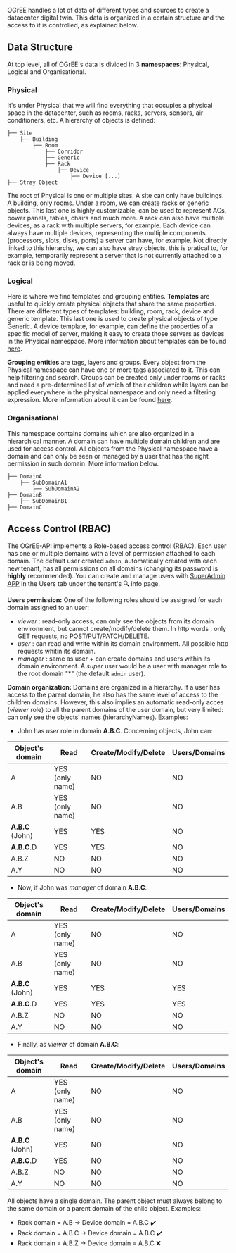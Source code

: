 OGrEE handles a lot of data of different types and sources to create a datacenter digital twin. This data is organized in a certain structure and the access to it is controlled, as explained below.

## Data Structure
At top level, all of OGrEE's data is divided in 3 **namespaces**: Physical, Logical and Organisational. 

### Physical
It's under Physical that we will find everything that occupies a physical space in the datacenter, such as rooms, racks, servers, sensors, air conditioners, etc. A hierarchy of objects is defined:
```
├── Site
    ├── Building
        ├── Room
            ├── Corridor
            ├── Generic
            ├── Rack
                ├── Device
                    ├── Device [...]
├── Stray Object
```
The root of Physical is one or multiple sites. A site can only have buildings. A building, only rooms. Under a room, we can create racks or generic objects. This last one is highly customizable, can be used to represent ACs, power panels, tables, chairs and much more. A rack can also have multiple devices, as a rack with multiple servers, for example. Each device can always have multiple devices, representing the multiple components (processors, slots, disks, ports) a server can have, for example. Not directly linked to this hierarchy, we can also have stray objects, this is pratical to, for example, temporarily represent a server that is not currently attached to a rack or is being moved.

### Logical
Here is where we find templates and grouping entities. **Templates** are useful to quickly create physical objects that share the same properties. There are different types of templates: building, room, rack, device and generic template. This last one is used to create physical objects of type Generic. A device template, for example, can define the properties of a specific model of server, making it easy to create those servers as devices in the Physical namespace. More information about templates can be found [here](https://github.com/ditrit/OGrEE-Core/wiki/%F0%9F%93%97-%5BUser-Guide%5D-API-%E2%80%90-JSON-templates-definitions).

**Grouping entities** are tags, layers and groups. Every object from the Physical namespace can have one or more tags associated to it. This can help filtering and search. Groups can be created only under rooms or racks and need a pre-determined list of which of their children while layers can be applied everywhere in the physical namespace and only need a filtering expression. More information about it can be found [here](https://github.com/ditrit/OGrEE-Core/wiki/%F0%9F%93%97-%5BUser-Guide%5D-CLI-%E2%80%90-Language#layers). 

### Organisational
This namespace contains domains which are also organized in a hierarchical manner. A domain can have multiple domain children and are used for access control. All objects from the Physical namespace have a domain and can only be seen or managed by a user that has the right permission in such domain. More information below.
```
├── DomainA
    ├── SubDomainA1
        ├── SubDomainA2
├── DomainB
    ├── SubDomainB1
├── DomainC
```

## Access Control (RBAC)
The OGrEE-API implements a Role-based access control (RBAC). Each user has one or multiple domains with a level of permission attached to each domain. The default user created `admin`, automatically created with each new tenant, has all permissions on all domains (changing its password is **highly** recommended). You can create and manage users with [SuperAdmin APP](https://github.com/ditrit/OGrEE-Core/wiki/%F0%9F%93%97-%5BUser-Guide%5D-APP-%E2%80%90-SuperAdmin) in the Users tab under the tenant's 🔍 info page.

**Users permission:** 
One of the following roles should be assigned for each domain assigned to an user:
- _viewer_ : read-only access, can only see the objects from its domain environment, but cannot create/modify/delete them. In http words : only GET requests, no POST/PUT/PATCH/DELETE.
- _user_ : can read and write within its domain environment. All possible http requests whitin its domain.
- _manager_ : same as user + can create domains and users within its domain environment. A _super_ user would be a user with manager role to the root domain "*" (the default `admin` user).

**Domain organization:** 
Domains are organized in a hierarchy. If a user has access to the parent domain, he also has the same level of access to the children domains. However, this also implies an automatic read-only acces (_viewer_ role) to all the parent domains of the user domain, but very limited: can only see the objects' names (hierarchyNames). Examples:
- John has _user_ role in domain **A.B.C**. Concerning objects, John can:

| Object's domain | Read | Create/Modify/Delete | Users/Domains |
|-----------------|------|----------------------|---------------|
| A               | YES (only name)  | NO                   | NO            |
| A.B             | YES (only name)  | NO                   | NO            |
| **A.B.C** (John)    | YES  | YES                  | NO            |
| **A.B.C**.D         | YES  | YES                  | NO            |
| A.B.Z           | NO   | NO                   | NO            |
| A.Y             | NO   | NO                   | NO            |

- Now, if John was _manager_ of domain **A.B.C**:

| Object's domain | Read | Create/Modify/Delete | Users/Domains |
|-----------------|------|----------------------|---------------|
| A               | YES (only name)  | NO                   | NO            |
| A.B             | YES (only name)  | NO                   | NO            |
| **A.B.C** (John)    | YES  | YES                  | YES           |
| **A.B.C**.D         | YES  | YES                  | YES           |
| A.B.Z           | NO   | NO                   | NO            |
| A.Y             | NO   | NO                   | NO            |

- Finally, as _viewer_ of domain **A.B.C**:

| Object's domain | Read | Create/Modify/Delete | Users/Domains |
|-----------------|------|----------------------|---------------|
| A               | YES (only name)  | NO                   | NO            |
| A.B             | YES (only name)  | NO                   | NO            |
| **A.B.C** (John)    | YES  | NO                   | NO            |
| **A.B.C**.D         | YES  | NO                   | NO            |
| A.B.Z           | NO   | NO                   | NO            |
| A.Y             | NO   | NO                   | NO            |

All objects have a single domain. The parent object must always belong to the same domain or a parent domain of the child object. Examples:
- Rack domain = A.B    -> Device domain = A.B.C :heavy_check_mark:
- Rack domain = A.B.C -> Device domain = A.B.C :heavy_check_mark:
- Rack domain = A.B.Z -> Device domain = A.B.C :x:
